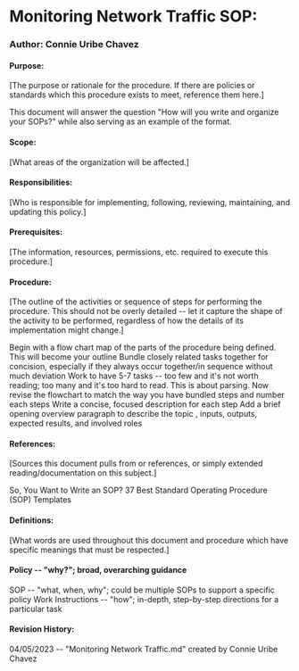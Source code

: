 

# Monitoring Network Traffic SOP:
### Author: Connie Uribe Chavez
#### Purpose:
[The purpose or rationale for the procedure. If there are policies or standards which this procedure exists to meet, reference them here.]

This document will answer the question "How will you write and organize your SOPs?" while also serving as an example of the format.
#### Scope:
[What areas of the organization will be affected.]

#### Responsibilities:
[Who is responsible for implementing, following, reviewing, maintaining, and updating this policy.]

#### Prerequisites:
[The information, resources, permissions, etc. required to execute this procedure.]

#### Procedure:
[The outline of the activities or sequence of steps for performing the procedure. This should not be overly detailed -- let it capture the shape of the activity to be performed, regardless of how the details of its implementation might change.]

Begin with a flow chart map of the parts of the procedure being defined. This will become your outline
Bundle closely related tasks together for concision, especially if they always occur together/in sequence without much deviation
Work to have 5-7 tasks -- too few and it's not worth reading; too many and it's too hard to read. This is about parsing.
Now revise the flowchart to match the way you have bundled steps and number each steps
Write a concise, focused description for each step
Add a brief opening overview paragraph to describe the topic , inputs, outputs, expected results, and involved roles
#### References:
[Sources this document pulls from or references, or simply extended reading/documentation on this subject.]

So, You Want to Write an SOP?
37 Best Standard Operating Procedure (SOP) Templates

#### Definitions:
[What words are used throughout this document and procedure which have specific meanings that must be respected.]

#### Policy -- "why?"; broad, overarching guidance
SOP -- "what, when, why"; could be multiple SOPs to support a specific policy
Work Instructions -- "how"; in-depth, step-by-step directions for a particular task

#### Revision History:
04/05/2023 -- "Monitoring Network Traffic.md" created by Connie Uribe Chavez

